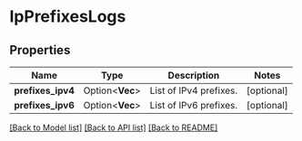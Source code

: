# IpPrefixesLogs

## Properties

Name | Type | Description | Notes
------------ | ------------- | ------------- | -------------
**prefixes_ipv4** | Option<**Vec<String>**> | List of IPv4 prefixes. | [optional]
**prefixes_ipv6** | Option<**Vec<String>**> | List of IPv6 prefixes. | [optional]

[[Back to Model list]](../README.md#documentation-for-models) [[Back to API list]](../README.md#documentation-for-api-endpoints) [[Back to README]](../README.md)


